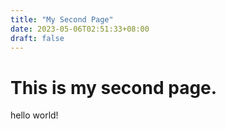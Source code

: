 ```yaml
---
title: "My Second Page"
date: 2023-05-06T02:51:33+08:00
draft: false
---
```


# This is my second page.

hello world!
